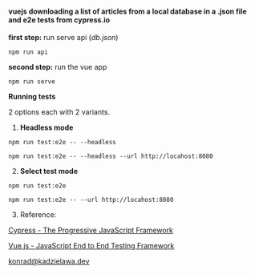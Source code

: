 #### vuejs downloading a list of articles from a local database in a .json file and e2e tests from cypress.io

**first step:** run serve api (_db.json_)

`npm run api`

**second step:** run the vue app

`npm run serve`

**Running tests**

2 options each with 2 variants.

1. **Headless mode**

`npm run test:e2e -- --headless`

`npm run test:e2e -- --headless --url http://locahost:8080`


2. **Select test mode**

`npm run test:e2e`

`npm run test:e2e -- --url http://locahost:8080`

3. Reference:

[Cypress - The Progressive JavaScript Framework](https://vuejs.org/)

[Vue.js - JavaScript End to End Testing Framework](https://www.cypress.io/)

<a href="mailto:konrad@kadzielawa.dev">konrad@kadzielawa.dev</a>
